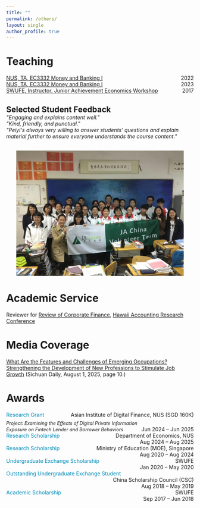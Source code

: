 ```yaml
---
title: ""
permalink: /others/
layout: single
author_profile: true
---
```


Teaching
======

<div style="overflow:auto;">
  <a href="https://nusmods.com/modules/EC3332/money-and-banking-i">NUS, TA, EC3332 Money and Banking I</a>
  <span style="float:right;">2022</span>
</div>

<div style="overflow:auto;">
  <a href="https://nusmods.com/modules/EC3332/money-and-banking-i">NUS, TA, EC3332 Money and Banking I</a>
  <span style="float:right;">2023</span>
</div>

<div style="overflow:auto;">
  <a href="https://jausa.ja.org/programs/ja-economics">SWUFE, Instructor, Junior Achievement Economics Workshop</a>
  <span style="float:right;">2017</span>
</div>

<div style="margin-top: 20px;"></div>


Selected Student Feedback
------
<div style="margin-top:-20px;"></div>
<div style="margin-top: 20px; font-style: italic;">
<p style="margin: 0;">
  "Engaging and explains content well." </p>
<p style="margin: 0;">
  "Kind, friendly, and punctual." </p>
<p style="margin: 0;">
  "Peiyi's always very willing to answer students’ questions and explain material further to ensure everyone understands the course content." </p>
</div>



<div style="margin-top: 30px; text-align: center;">
  <img src="/images/ja.png" alt="JA Workshop" style="max-width: 450px; height: auto;">
</div>


  <div style="margin-top:40px;"></div>

Academic Service
======
Reviewer for [Review of Corporate Finance](https://www.nowpublishers.com/rcf), [Hawaii Accounting Research Conference](https://manoa.hawaii.edu/harc/)


Media Coverage
======
[What Are the Features and Challenges of Emerging Occupations? Strengthening the Development of New Professions to Stimulate Job Growth](https://drive.google.com/file/d/1Jk7IWf55R5rMGWje0CDyQueAgcFpd644/view?usp=sharing) (Sichuan Daily, August 1, 2025, page 10.)



Awards
======
<div style="overflow:auto;">
  <span style="color:#008cba;">Research Grant</span>
  <div style="float:right; text-align:right;">
    Asian Institute of Digital Finance, NUS (SGD 160K)
  </div>

  <div style="display: flex; justify-content: space-between; align-items: flex-end; margin-top: 5px;">
    <div style="flex: 1;">
      <em style="font-size: 90%;">
        Project: Examining the Effects of Digital Private Information Exposure on Fintech Lender and Borrower Behaviors
      </em>
    </div>
    <div style="text-align: right;">
      Jun 2024 – Jun 2025
    </div>
  </div>
</div>


<div style="overflow:auto;">
  <span style="color:#008cba;">Research Scholarship</span>
  <div style="float:right; text-align:right;">
    Department of Economics, NUS<br>
    Aug 2024 – Aug 2025
  </div>
</div>

<div style="overflow:auto;">
  <span style="color:#008cba;">Research Scholarship</span>
  <div style="float:right; text-align:right;">
    Ministry of Education (MOE), Singapore<br>
    Aug 2020 – Aug 2024
  </div>
</div>

<div style="overflow:auto;">
  <span style="color:#008cba;">Undergraduate Exchange Scholarship</span>
  <div style="float:right; text-align:right;">
    SWUFE<br>
    Jan 2020 – May 2020
  </div>
</div>

<div style="overflow:auto;">
  <span style="color:#008cba;">Outstanding Undergraduate Exchange Student</span>
  <div style="float:right; text-align:right;">
    China Scholarship Council (CSC)<br>
    Aug 2018 – May 2019
  </div>
</div>

<div style="overflow:auto;">
  <span style="color:#008cba;">Academic Scholarship</span>
  <div style="float:right; text-align:right;">
    SWUFE<br>
    Sep 2017 – Jun 2018
  </div>
</div>
